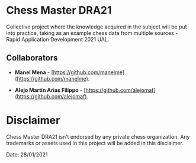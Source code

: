 # Chess Master DRA21
Collective project where the knowledge acquired in the subject will be put into practice, taking as an example chess data from multiple sources - Rapid Application Development 2021 UAL.

## Collaborators
* **Manel Mena** -  [https://github.com/manelme](https://github.com/manelme).

* **Alejo Martín Arias Filippo** -  [https://github.com/alejomaf](https://github.com/alejomaf).


# Disclaimer

Chess Master DRA21 isn’t endorsed by any private chess organization. Any trademarks or assets used in this project will be added in this disclaimer.

Date: 28/01/2021
